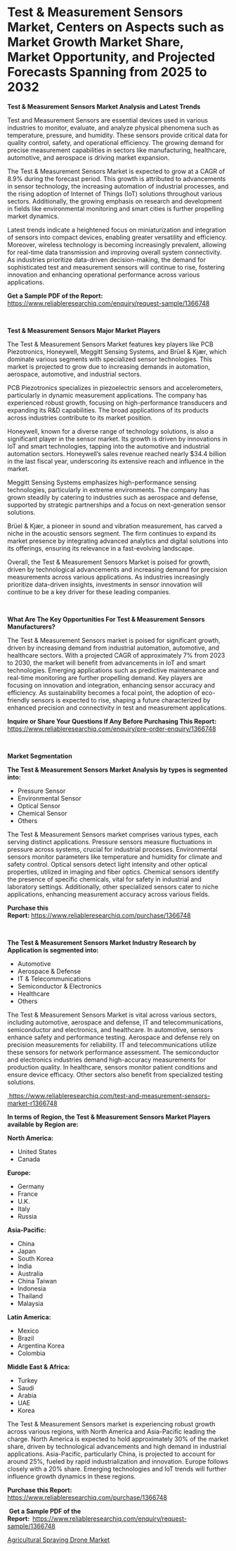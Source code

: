 <p><h1>Test & Measurement Sensors Market, Centers on Aspects such as Market Growth Market Share, Market Opportunity, and Projected Forecasts Spanning from 2025 to 2032</h1></p><p><strong>Test & Measurement Sensors Market Analysis and Latest Trends</strong></p>
<p><p>Test and Measurement Sensors are essential devices used in various industries to monitor, evaluate, and analyze physical phenomena such as temperature, pressure, and humidity. These sensors provide critical data for quality control, safety, and operational efficiency. The growing demand for precise measurement capabilities in sectors like manufacturing, healthcare, automotive, and aerospace is driving market expansion.</p><p>The Test & Measurement Sensors Market is expected to grow at a CAGR of 8.9% during the forecast period. This growth is attributed to advancements in sensor technology, the increasing automation of industrial processes, and the rising adoption of Internet of Things (IoT) solutions throughout various sectors. Additionally, the growing emphasis on research and development in fields like environmental monitoring and smart cities is further propelling market dynamics.</p><p>Latest trends indicate a heightened focus on miniaturization and integration of sensors into compact devices, enabling greater versatility and efficiency. Moreover, wireless technology is becoming increasingly prevalent, allowing for real-time data transmission and improving overall system connectivity. As industries prioritize data-driven decision-making, the demand for sophisticated test and measurement sensors will continue to rise, fostering innovation and enhancing operational performance across various applications.</p></p>
<p><strong>Get a Sample PDF of the Report:&nbsp;</strong> <a href="https://www.reliableresearchiq.com/enquiry/request-sample/1366748?utm_campaign=2655&utm_medium=2&utm_source=Github&utm_content=ia&utm_term=22032025&utm_id=test-measurement-sensors">https://www.reliableresearchiq.com/enquiry/request-sample/1366748</a></p>
<p>&nbsp;</p>
<p><strong>Test & Measurement Sensors Major Market Players</strong></p>
<p><p>The Test & Measurement Sensors Market features key players like PCB Piezotronics, Honeywell, Meggitt Sensing Systems, and Brüel & Kjær, which dominate various segments with specialized sensor technologies. This market is projected to grow due to increasing demands in automation, aerospace, automotive, and industrial sectors.</p><p>PCB Piezotronics specializes in piezoelectric sensors and accelerometers, particularly in dynamic measurement applications. The company has experienced robust growth, focusing on high-performance transducers and expanding its R&D capabilities. The broad applications of its products across industries contribute to its market position.</p><p>Honeywell, known for a diverse range of technology solutions, is also a significant player in the sensor market. Its growth is driven by innovations in IoT and smart technologies, tapping into the automotive and industrial automation sectors. Honeywell’s sales revenue reached nearly $34.4 billion in the last fiscal year, underscoring its extensive reach and influence in the market.</p><p>Meggitt Sensing Systems emphasizes high-performance sensing technologies, particularly in extreme environments. The company has grown steadily by catering to industries such as aerospace and defense, supported by strategic partnerships and a focus on next-generation sensor solutions.</p><p>Brüel & Kjær, a pioneer in sound and vibration measurement, has carved a niche in the acoustic sensors segment. The firm continues to expand its market presence by integrating advanced analytics and digital solutions into its offerings, ensuring its relevance in a fast-evolving landscape.</p><p>Overall, the Test & Measurement Sensors Market is poised for growth, driven by technological advancements and increasing demand for precision measurements across various applications. As industries increasingly prioritize data-driven insights, investments in sensor innovation will continue to be a key driver for these leading companies.</p></p>
<p>&nbsp;</p>
<p><strong>What Are The Key Opportunities For Test & Measurement Sensors Manufacturers?</strong></p>
<p><p>The Test & Measurement Sensors market is poised for significant growth, driven by increasing demand from industrial automation, automotive, and healthcare sectors. With a projected CAGR of approximately 7% from 2023 to 2030, the market will benefit from advancements in IoT and smart technologies. Emerging applications such as predictive maintenance and real-time monitoring are further propelling demand. Key players are focusing on innovation and integration, enhancing sensor accuracy and efficiency. As sustainability becomes a focal point, the adoption of eco-friendly sensors is expected to rise, shaping a future characterized by enhanced precision and connectivity in test and measurement applications.</p></p>
<p><strong>Inquire or Share Your Questions If Any Before Purchasing This Report:</strong> <a href="https://www.reliableresearchiq.com/enquiry/pre-order-enquiry/1366748?utm_campaign=2655&utm_medium=2&utm_source=Github&utm_content=ia&utm_term=22032025&utm_id=test-measurement-sensors">https://www.reliableresearchiq.com/enquiry/pre-order-enquiry/1366748</a></p>
<p>&nbsp;</p>
<p><strong>Market Segmentation</strong></p>
<p><strong>The Test & Measurement Sensors Market Analysis by types is segmented into:</strong></p>
<p><ul><li>Pressure Sensor</li><li>Environmental Sensor</li><li>Optical Sensor</li><li>Chemical Sensor</li><li>Others</li></ul></p>
<p><p>The Test & Measurement Sensors market comprises various types, each serving distinct applications. Pressure sensors measure fluctuations in pressure across systems, crucial for industrial processes. Environmental sensors monitor parameters like temperature and humidity for climate and safety control. Optical sensors detect light intensity and other optical properties, utilized in imaging and fiber optics. Chemical sensors identify the presence of specific chemicals, vital for safety in industrial and laboratory settings. Additionally, other specialized sensors cater to niche applications, enhancing measurement accuracy across various fields.</p></p>
<p><strong>Purchase this Report:&nbsp;</strong><a href="https://www.reliableresearchiq.com/purchase/1366748?utm_campaign=2655&utm_medium=2&utm_source=Github&utm_content=ia&utm_term=22032025&utm_id=test-measurement-sensors">https://www.reliableresearchiq.com/purchase/1366748</a></p>
<p>&nbsp;</p>
<p><strong>The Test & Measurement Sensors Market Industry Research by Application is segmented into:</strong></p>
<p><ul><li>Automotive</li><li>Aerospace & Defense</li><li>IT & Telecommunications</li><li>Semiconductor & Electronics</li><li>Healthcare</li><li>Others</li></ul></p>
<p><p>The Test & Measurement Sensors Market is vital across various sectors, including automotive, aerospace and defense, IT and telecommunications, semiconductor and electronics, and healthcare. In automotive, sensors enhance safety and performance testing. Aerospace and defense rely on precision measurements for reliability. IT and telecommunications utilize these sensors for network performance assessment. The semiconductor and electronics industries demand high-accuracy measurements for production quality. In healthcare, sensors monitor patient conditions and ensure device efficacy. Other sectors also benefit from specialized testing solutions.</p></p>
<p><a href="https://www.reliableresearchiq.com/test-and-measurement-sensors-market-r1366748?utm_campaign=2655&utm_medium=2&utm_source=Github&utm_content=ia&utm_term=22032025&utm_id=test-measurement-sensors">&nbsp;https://www.reliableresearchiq.com/test-and-measurement-sensors-market-r1366748</a></p>
<p><strong>In terms of Region, the Test & Measurement Sensors Market Players available by Region are:</strong></p>
<p>
    <p> <strong> North America: </strong>
        <ul>
            <li>United States</li>
            <li>Canada</li>
        </ul>
        </p> 
    <p> <strong> Europe: </strong>
        <ul>
            <li>Germany</li>
            <li>France</li>
            <li>U.K.</li>
            <li>Italy</li>
            <li>Russia</li>
        </ul>
        </p> 
    <p> <strong> Asia-Pacific: </strong>
        <ul>
            <li>China</li>
            <li>Japan</li>
            <li>South Korea</li>
            <li>India</li>
            <li>Australia</li>
            <li>China Taiwan</li>
            <li>Indonesia</li>
            <li>Thailand</li>
            <li>Malaysia</li>
        </ul>
        </p> 
    <p> <strong> Latin America: </strong>
        <ul>
            <li>Mexico</li>
            <li>Brazil</li>
            <li>Argentina Korea</li>
            <li>Colombia</li>
        </ul>
        </p> 
    <p> <strong> Middle East & Africa: </strong>
        <ul>
            <li>Turkey</li>
            <li>Saudi</li>
            <li>Arabia</li>
            <li>UAE</li>
            <li>Korea</li>
        </ul>
    </p>
    </p>
<p><p>The Test & Measurement Sensors market is experiencing robust growth across various regions, with North America and Asia-Pacific leading the charge. North America is expected to hold approximately 30% of the market share, driven by technological advancements and high demand in industrial applications. Asia-Pacific, particularly China, is projected to account for around 25%, fueled by rapid industrialization and innovation. Europe follows closely with a 20% share. Emerging technologies and IoT trends will further influence growth dynamics in these regions.</p></p>
<p><strong>Purchase this Report: </strong><a href="https://www.reliableresearchiq.com/purchase/1366748?utm_campaign=2655&utm_medium=2&utm_source=Github&utm_content=ia&utm_term=22032025&utm_id=test-measurement-sensors">https://www.reliableresearchiq.com/purchase/1366748</a></p>
<p>&nbsp;<strong>Get a Sample PDF of the Report:&nbsp;&nbsp;</strong><a href="https://www.reliableresearchiq.com/enquiry/request-sample/1366748?utm_campaign=2655&utm_medium=2&utm_source=Github&utm_content=ia&utm_term=22032025&utm_id=test-measurement-sensors">https://www.reliableresearchiq.com/enquiry/request-sample/1366748</a></p>
<p><strong></strong></p>
<p><p><a href="https://github.com/ulyssacrayne00231/Market-Research-Report-List-1/blob/main/agricultural-spraying-drone-market.md?utm_campaign=2655&utm_medium=2&utm_source=Github&utm_content=ia&utm_term=22032025&utm_id=test-measurement-sensors">Agricultural Spraying Drone Market</a></p></p>